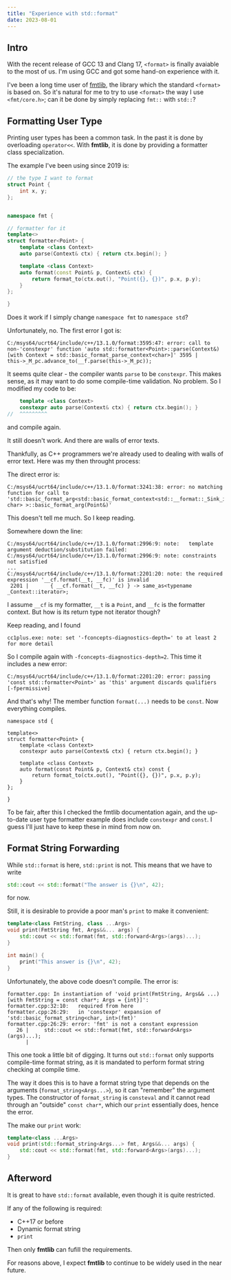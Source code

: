 ```yaml
---
title: "Experience with std::format"
date: 2023-08-01
---
```



## Intro

With the recent release of GCC 13 and Clang 17, `<format>` is finally avaiable to the most of us.
I'm using GCC and got some hand-on experience with it.

I've been a long time user of [fmtlib](https://github.com/fmtlib/fmt),
the library which the standard `<format>` is based on.
So it's natural for me to try to use `<format>` the way I use `<fmt/core.h>`;
can it be done by simply replacing `fmt::` with `std::`?

## Formatting User Type

Printing user types has been a common task. In the past it is done by overloading `operator<<`.
With **fmtlib**, it is done by providing a formatter class specialization.

The example I've been using since 2019 is:

```cpp
// the type I want to format
struct Point {
    int x, y;
};


namespace fmt {

// formatter for it
template<>
struct formatter<Point> {
    template <class Context>
    auto parse(Context& ctx) { return ctx.begin(); }

    template <class Context>
    auto format(const Point& p, Context& ctx) {
        return format_to(ctx.out(), "Point({}, {})", p.x, p.y);
    }
};

}
```

Does it work if I simply change `namespace fmt` to `namespace std`?

Unfortunately, no. The first error I got is:

```
C:/msys64/ucrt64/include/c++/13.1.0/format:3595:47: error: call to non-'constexpr' function 'auto std::formatter<Point>::parse(Context&) [with Context = std::basic_format_parse_context<char>]' 3595 |               this->_M_pc.advance_to(__f.parse(this->_M_pc));
```

It seems quite clear - the compiler wants `parse` to be `constexpr`.
This makes sense, as it may want to do some compile-time validation.
No problem. So I modified my code to be:

```cpp
    template <class Context>
    constexpr auto parse(Context& ctx) { return ctx.begin(); }
//  ^^^^^^^^^    
```

and compile again.

It still doesn't work. And there are walls of error texts.

Thankfully, as C++ programmers we're already used to dealing with walls of error text. Here was my then throught process:

The direct error is:

```
C:/msys64/ucrt64/include/c++/13.1.0/format:3241:38: error: no matching function for call to 'std::basic_format_arg<std::basic_format_context<std::__format::_Sink_iter<char>, char> >::basic_format_arg(Point&)'
```

This doesn't tell me much. So I keep reading.

Somewhere down the line:

```
C:/msys64/ucrt64/include/c++/13.1.0/format:2996:9: note:   template argument deduction/substitution failed:
C:/msys64/ucrt64/include/c++/13.1.0/format:2996:9: note: constraints not satisfied
...
C:/msys64/ucrt64/include/c++/13.1.0/format:2201:20: note: the required expression '__cf.format(__t, __fc)' is invalid
 2201 |       { __cf.format(__t, __fc) } -> same_as<typename _Context::iterator>;

```

I assume `__cf` is my formatter, `__t` is a `Point`, and `__fc` is the formatter context.
But how is its return type not iterator though?

Keep reading, and I found

```
cc1plus.exe: note: set '-fconcepts-diagnostics-depth=' to at least 2 for more detail
```

So I compile again with `-fconcepts-diagnostics-depth=2`. This time it includes a new error:

```
C:/msys64/ucrt64/include/c++/13.1.0/format:2201:20: error: passing 'const std::formatter<Point>' as 'this' argument discards qualifiers [-fpermissive]
```

And that's why! The member function `format(...)` needs to be `const`. Now everything compiles.

```
namespace std {

template<>
struct formatter<Point> {
    template <class Context>
    constexpr auto parse(Context& ctx) { return ctx.begin(); }

    template <class Context>
    auto format(const Point& p, Context& ctx) const {
        return format_to(ctx.out(), "Point({}, {})", p.x, p.y);
    }
};

}
```

To be fair, after this I checked the fmtlib documentation again,
and the up-to-date user type formatter example does include `constexpr` and `const`.
I guess I'll just have to keep these in mind from now on.


## Format String Forwarding

While `std::format` is here, `std::print` is not. This means that we have to write

```cpp
std::cout << std::format("The answer is {}\n", 42);
```

for now.

Still, it is desirable to provide a poor man's `print` to make it convenient:

```cpp
template<class FmtString, class ...Args>
void print(FmtString fmt, Args&&... args) {
    std::cout << std::format(fmt, std::forward<Args>(args)...);
}

int main() {
    print("This answer is {}\n", 42);
}
```

Unfortunately, the above code doesn't compile. The error is:

```
formatter.cpp: In instantiation of 'void print(FmtString, Args&& ...) [with FmtString = const char*; Args = {int}]':
formatter.cpp:32:10:   required from here
formatter.cpp:26:29:   in 'constexpr' expansion of 'std::basic_format_string<char, int>(fmt)'
formatter.cpp:26:29: error: 'fmt' is not a constant expression
   26 |     std::cout << std::format(fmt, std::forward<Args>(args)...);
      |       
```

This one took a little bit of digging. It turns out `std::format` only supports compile-time format string,
as it is mandated to perform format string checking at compile time.

The way it does this is to have a format string type that depends on the arguments (`format_string<Args...>`),
so it can "remember" the argument types. The constructor of `format_string` is `consteval`
and it cannot read through an "outside" `const char*`, which our `print` essentially does, hence the error.

The make our `print` work:

```cpp
template<class ...Args>
void print(std::format_string<Args...> fmt, Args&&... args) {
    std::cout << std::format(fmt, std::forward<Args>(args)...);
}
```

## Afterword

It is great to have `std::format` available, even though it is quite restricted.

If any of the following is required:
- C++17 or before
- Dynamic format string
- `print`

Then only **fmtlib** can fufill the requirements.

For reasons above, I expect **fmtlib** to continue to be widely used in the near future.
